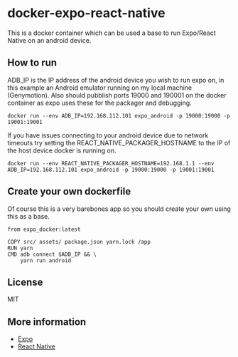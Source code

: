# docker-expo-react-native

This is a docker container which can be used a base to run Expo/React Native on an android device.

## How to run

ADB_IP is the IP address of the android device you wish to run expo on, in this example an Android emulator running on my local machine (Genymotion).
Also should pubblish ports 19000 and 190001 on the docker container as expo uses these for the packager and debugging.

`docker run --env ADB_IP=192.168.112.101 expo_android -p 19000:19000 -p 19001:19001`

If you have issues connecting to your android device due to network timeouts try setting the REACT_NATIVE_PACKAGER_HOSTNAME to the IP of the host device docker is running on.

`docker run --env REACT_NATIVE_PACKAGER_HOSTNAME=192.168.1.1 --env ADB_IP=192.168.112.101 expo_android -p 19000:19000 -p 19001:19001`

## Create your own dockerfile

Of course this is a very barebones app so you should create your own using this as a base.

```docker
from expo_docker:latest

COPY src/ assets/ package.json yarn.lock /app
RUN yarn
CMD adb connect $ADB_IP && \
    yarn run android
```

## License

MIT

## More information

* [Expo](https://expo.io)
* [React Native](http://www.reactnative.com/)
